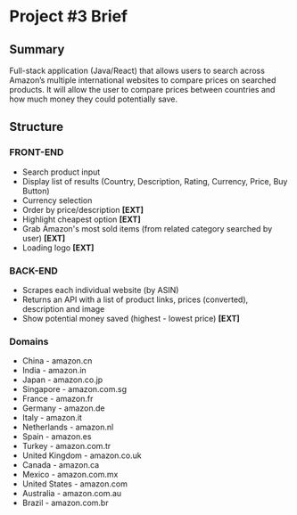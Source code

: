 # Project #3 Brief

## Summary
Full-stack application (Java/React) that allows users to search across Amazon’s multiple international websites to compare prices on searched products. It will allow the user to compare prices between countries and how much money they could potentially save.

## Structure

### FRONT-END
* Search product input
* Display list of results (Country, Description, Rating, Currency, Price, Buy Button)
* Currency selection
* Order by price/description **[EXT]**
* Highlight cheapest option **[EXT]**
* Grab Amazon's most sold items (from related category searched by user) **[EXT]**
* Loading logo **[EXT]**

### BACK-END
* Scrapes each individual website (by ASIN)
* Returns an API with a list of product links, prices (converted), description and image
* Show potential money saved (highest - lowest price) **[EXT]**

### Domains
* China - amazon.cn
* India	- amazon.in
* Japan	- amazon.co.jp
* Singapore	- amazon.com.sg
* France - amazon.fr
* Germany	- amazon.de
* Italy - amazon.it
* Netherlands	- amazon.nl
* Spain	- amazon.es
* Turkey - amazon.com.tr
* United Kingdom - amazon.co.uk
* Canada - amazon.ca
* Mexico - amazon.com.mx
* United States	- amazon.com
* Australia	- amazon.com.au
* Brazil - amazon.com.br


